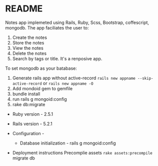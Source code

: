 # README

Notes app implemeted using Rails, Ruby, Scss, Bootstrap, coffescript, mongodb. The app faciliates
the user to: 
  1. Create the notes
  2. Store the notes
  3. View the notes
  4. Delete the notes
  5. Search by tags or title.
It's a renposive app.

To set mongodb as your batabase:
  1. Generate rails app without active-record
    `rails new appname --skip-active-record` or `rails new appname -O`
  2. Add mondoid gem to gemfile
  3. bundle install
  4. run rails g mongoid:config
  5. rake db:migrate


* Ruby version - 2.5.1

* Rails version - 5.2.1

* Configuration - 
  * Database initialization - rails g mongoid:config

* Deployment instructions
    Precomplie assets `rake assets:precompile`
    migrate db
    
